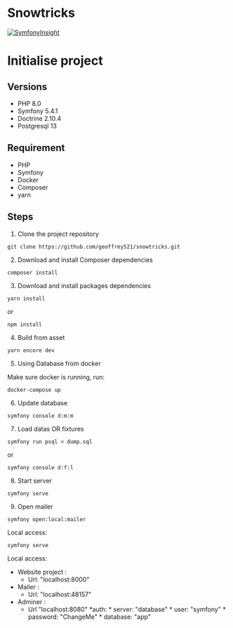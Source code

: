 # Snowtricks

[![SymfonyInsight](https://insight.symfony.com/projects/6a39a599-b148-46c8-9e81-d9e3de522820/big.svg)](https://insight.symfony.com/projects/6a39a599-b148-46c8-9e81-d9e3de522820)

# Initialise project

## Versions
* PHP 8.0
* Symfony 5.4.1
* Doctrine 2.10.4
* Postgresql 13

## Requirement
* PHP
* Symfony 
* Docker
* Composer
* yarn

## Steps

1. Clone the project repository

````
git clone https://github.com/geoffrey521/snowtricks.git
````

2. Download and install Composer dependencies

```
composer install
```

3. Download and install packages dependencies

````
yarn install
````

or

````
npm install
````

4. Build from asset

````
yarn encore dev
````

5. Using Database from docker

Make sure docker is running, run:

````
docker-compose up
````

6. Update database

````
symfony console d:m:m 
````

7. Load datas OR fixtures

````
symfony run psql < dump.sql      
````
or

````
symfony console d:f:l
````


8. Start server

````
symfony serve
````
9. Open mailer

````
symfony open:local:mailer
````


Local access:

````
symfony serve
````

Local access:

* Website project : 
  * Url: "localhost:8000"
* Mailer : 
  * Url: "localhost:48157"
* Adminer : 
  * Url "localhost:8080"
     *auth:
        * server: "database"
        * user: "symfony"
        * password: "ChangeMe"
        * database: "app"
